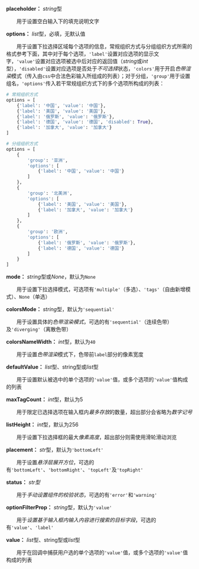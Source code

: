 **placeholder：** *string*型

　　用于设置空白输入下的填充说明文字

**options：** *list*型，必填，无默认值

　　用于设置下拉选择区域每个选项的信息，常规组织方式与分组组织方式所需的格式参考下面，其中对于每个选项，`'label'`设置对应选项的显示文字，`'value'`设置对应选项被选中后对应的返回值（*string*或*int*型），`'disabled'`设置对应选项是否处于*不可选择*状态，`'colors'`用于开启*色带渲染*模式（传入由`css`中合法色彩输入所组成的列表）；对于分组，`'group'`用于设置组名，`'options'`传入若干常规组织方式下的多个选项所构成的列表：

```python
# 常规组织方式
options = [
    {'label': '中国', 'value': '中国'},
    {'label': '美国', 'value': '美国'},
    {'label': '俄罗斯', 'value': '俄罗斯'},
    {'label': '德国', 'value': '德国', 'disabled': True},
    {'label': '加拿大', 'value': '加拿大'}
]

# 分组组织方式
options = [
    {
        'group': '亚洲',
        'options': [
            {'label': '中国', 'value': '中国'}
        ]
    },
    {
        'group': '北美洲',
        'options': [
            {'label': '美国', 'value': '美国'},
            {'label': '加拿大', 'value': '加拿大'}
        ]
    },
    {
        'group': '欧洲',
        'options': [
            {'label': '俄罗斯', 'value': '俄罗斯'},
            {'label': '德国', 'value': '德国'}
        ]
    }
]
```

**mode：** *string*型或*None*，默认为`None`

　　用于设置下拉选择模式，可选项有`'multiple'`（多选）、`'tags'`（自由新增模式）、`None`（单选）

**colorsMode：** *string*型，默认为`'sequential'`

　　用于设置具体的*色带渲染模式*，可选的有`'sequential'`（连续色带）及`'diverging'`（离散色带）

**colorsNameWidth：** *int*型，默认为`40`

　　用于设置*色带渲染*模式下，色带前`label`部分的像素宽度

**defaultValue：** *list*型、string型或*list*型

　　用于设置默认被选中的单个选项的`'value'`值，或多个选项的`'value'`值构成的列表

**maxTagCount：** *int*型，默认为5

　　用于限定已选择选项在输入框内*最多存放*的数量，超出部分会省略为*数字记号*

**listHeight：** *int*型，默认为256

　　用于设置下拉选择框的最大*像素高度*，超出部分则需使用滑轮滑动浏览

**placement：** *str*型，默认为`'bottomLeft'`

　　用于设置*悬浮层展开方位*，可选的有`'bottomLeft'`、`'bottomRight'`、`'topLeft'`及`'topRight'`

**status：** *str型*

　　用于*手动设置组件的校验状态*，可选的有`'error'`和`'warning'`

**optionFilterProp：** *string*型，默认为`'value'`

　　用于*设置基于输入框内输入内容进行搜索的目标字段*，可选的有`'value'`、`'label'`

**value：** *list*型、string型或*list*型

　　用于在回调中捕获用户选的单个选项的`'value'`值，或多个选项的`'value'`值构成的列表



